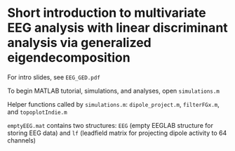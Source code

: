 # Short introduction to multivariate EEG analysis with linear discriminant analysis via generalized eigendecomposition

For intro slides, see `EEG_GED.pdf`

To begin  MATLAB tutorial, simulations, and analyses, open `simulations.m`

Helper functions called by `simulations.m`: `dipole_project.m`, `filterFGx.m`, and `topoplotIndie.m`

`emptyEEG.mat` contains two structures: `EEG` (empty EEGLAB structure for storing EEG data) and `lf` (leadfield matrix for projecting dipole activity to 64 channels)


